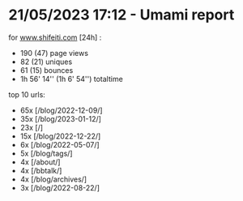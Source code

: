 # 21/05/2023 17:12 - Umami report
for www.shifeiti.com [24h] :

 - 190 (47) page views
 - 82 (21) uniques
 - 61 (15) bounces
 - 1h 56' 14'' (1h 6' 54'') totaltime


top 10 urls:
 - 65x [/blog/2022-12-09/]
 - 35x [/blog/2023-01-12/]
 - 23x [/]
 - 15x [/blog/2022-12-22/]
 - 6x [/blog/2022-05-07/]
 - 5x [/blog/tags/]
 - 4x [/about/]
 - 4x [/bbtalk/]
 - 4x [/blog/archives/]
 - 3x [/blog/2022-08-22/]


